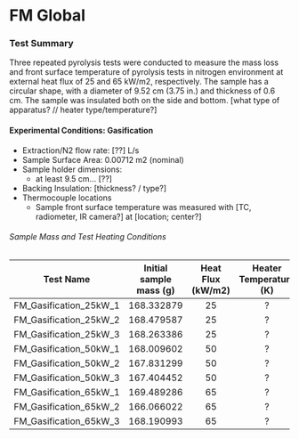 # FM Global

### Test Summary
Three repeated pyrolysis tests were conducted to measure the mass loss and front surface temperature of pyrolysis tests in nitrogen environment at external heat flux of 25 and 65 kW/m2, respectively. The sample has a circular shape, with a diameter of 9.52 cm (3.75 in.) and thickness of 0.6 cm. The sample was insulated both on the side and bottom.
[what type of apparatus? // heater type/temperature?]


#### Experimental Conditions: Gasification
* Extraction/N2 flow rate: [??] L/s
* Sample Surface Area: 0.00712 m2 (nominal)
* Sample holder dimensions:
    - at least 9.5 cm... [??]
* Backing Insulation: [thickness? / type?]
* Thermocouple locations
    - Sample front surface temperature was measured with [TC, radiometer, IR camera?] at [location; center?]

###### Sample Mass and Test Heating Conditions  
|Test Name | Initial sample mass (g)| Heat Flux (kW/m2)| Heater Temperature (K) |
|----------|:------:| :---: | :---: |
|FM\_Gasification\_25kW\_1 | 168.332879 | 25 | ? |
|FM\_Gasification\_25kW\_2 | 168.479587 | 25 | ? |
|FM\_Gasification\_25kW\_3 | 168.263386 | 25 | ? |
|FM\_Gasification\_50kW\_1 | 168.009602 | 50 | ? |
|FM\_Gasification\_50kW\_2 | 167.831299 | 50 | ? |
|FM\_Gasification\_50kW\_3 | 167.404452 | 50 | ? |
|FM\_Gasification\_65kW\_1 | 169.489286 | 65 | ? |
|FM\_Gasification\_65kW\_2 | 166.066022 | 65 | ? |
|FM\_Gasification\_65kW\_3 | 168.190993 | 65 | ? |
